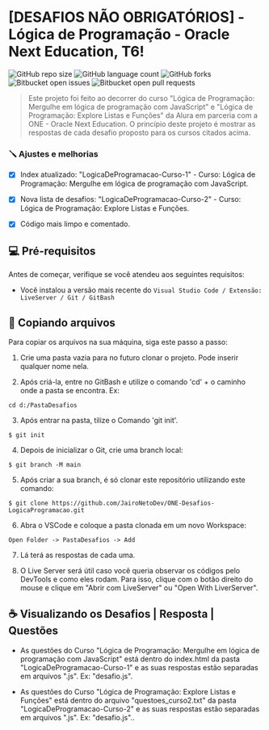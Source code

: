 # [DESAFIOS NÃO OBRIGATÓRIOS] - Lógica de Programação - Oracle Next Education, T6!

![GitHub repo size](https://img.shields.io/github/repo-size/JairoNetoDev/ONE-Desafios-LogicaProgramacao?style=for-the-badge)
![GitHub language count](https://img.shields.io/github/languages/count/JairoNetoDev/ONE-Desafios-LogicaProgramacao?style=for-the-badge)
![GitHub forks](https://img.shields.io/github/forks/JairoNetoDev/ONE-Desafios-LogicaProgramacao?style=for-the-badge)
![Bitbucket open issues](https://img.shields.io/bitbucket/issues/JairoNetoDev/ONE-Desafios-LogicaProgramacao?style=for-the-badge)
![Bitbucket open pull requests](https://img.shields.io/bitbucket/pr-raw/JairoNetoDev/ONE-Desafios-LogicaProgramacao?style=for-the-badge)

> Este projeto foi feito ao decorrer do curso "Lógica de Programação: Mergulhe em lógica de programação com JavaScript" e "Lógica de Programação: Explore Listas e Funções" da Alura em parceria com a ONE - Oracle Next Education. O princípio deste projeto é mostrar as respostas de cada desafio proposto para os cursos citados acima.

### 🪛 Ajustes e melhorias

- [x] Index atualizado: "LogicaDeProgramacao-Curso-1" - Curso: Lógica de Programação: Mergulhe em lógica de programação com JavaScript.
- [x] Nova lista de desafios: "LogicaDeProgramacao-Curso-2" - Curso: Lógica de Programação: Explore Listas e Funções.
- [x] Código mais limpo e comentado.


## 💻 Pré-requisitos

Antes de começar, verifique se você atendeu aos seguintes requisitos:

- Você instalou a versão mais recente do `Visual Studio Code / Extensão: LiveServer / Git / GitBash`

## 🚀 Copiando arquivos

Para copiar os arquivos na sua máquina, siga este passo a passo:
1. Crie uma pasta vazia para no futuro clonar o projeto. Pode inserir qualquer nome nela.
   
2. Após criá-la, entre no GitBash e utilize o comando 'cd' + o caminho onde a pasta se encontra. Ex:
```
cd d:/PastaDesafios
```
3. Após entrar na pasta, tilize o Comando 'git init'.
```
$ git init
```
4. Depois de inicializar o Git, crie uma branch local:
```
$ git branch -M main
```
5. Após criar a sua branch, é só clonar este repositório utilizando este comando:
```
$ git clone https://github.com/JairoNetoDev/ONE-Desafios-LogicaProgramacao.git
```
6. Abra o VSCode e coloque a pasta clonada em um novo Workspace:
```
Open Folder -> PastaDesafios -> Add
```
7. Lá terá as respostas de cada uma.
   
8. O Live Server será útil caso você queria observar os códigos pelo DevTools e como eles rodam. Para isso, clique com o botão direito do mouse e clique em "Abrir com LiveServer" ou "Open With LiverServer".

## ☕ Visualizando os Desafios | Resposta | Questões

- As questões do Curso "Lógica de Programação: Mergulhe em lógica de programação com JavaScript" está dentro do index.html da pasta "LogicaDeProgramacao-Curso-1" e as suas respostas estão separadas em arquivos ".js". Ex: "desafio.js".

- As questões do Curso "Lógica de Programação: Explore Listas e Funções" está dentro do arquivo "questoes_curso2.txt" da pasta "LogicaDeProgramacao-Curso-2" e as suas respostas estão separadas em arquivos ".js". Ex: "desafio.js"..
